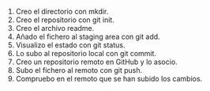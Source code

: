 1. Creo el directorio con mkdir.
2. Creo el repositorio con git init.
3. Creo el archivo readme.
4. Añado el fichero al staging area con git add.
5. Visualizo el estado con git status.
6. Lo subo al repositorio local con git commit.
7. Creo un repositorio remoto en GitHub y lo asocio.
8. Subo el fichero al remoto con git push.
9. Compruebo en el remoto que se han subido los cambios.